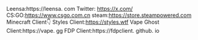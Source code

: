 Leensa:https://leensa. com
Twitter: https://x.com/
CS:GO:https://www.csgo.com.cn
steam:https://store.steampowered.com
Minecraft Client👇
Styles Client:https://styles.wtf
Vape Ghost Client:https://vape. gg
FDP Client:https://fdpclient. github. io